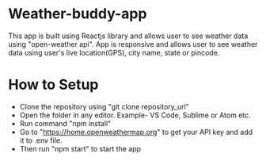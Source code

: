 # Weather-buddy-app
This app is built using Reactjs library and allows user to see weather data using "open-weather api". App is responsive and allows user to see weather data using user's live location(GPS), city name, state or pincode.

# How to Setup
* Clone the repository using "git clone repository_url"
* Open the folder in any editor. Example- VS Code, Sublime or Atom etc.
* Run command "npm install"
* Go to "https://home.openweathermap.org" to get your API key and add it to .env file.
* Then run "npm start" to start the app
